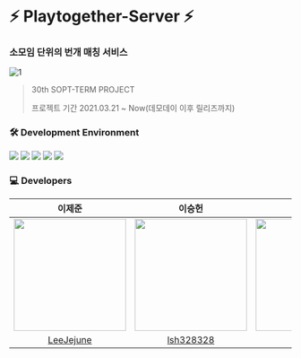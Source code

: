# ⚡️ Playtogether-Server  ⚡️
### 소모임 단위의 번개 매칭 서비스

![1](https://user-images.githubusercontent.com/81547780/185796637-ca7b9fff-3df0-4269-bc93-b1c5ee49e7f9.png)

> 30th SOPT-TERM PROJECT
> 
> 프로젝트 기간 2021.03.21 ~ Now(데모데이 이후 릴리즈까지)

### 🛠 Development Environment

<img src="https://img.shields.io/badge/javascript-F7DF1E?style=for-the-badge&logo=javascript&logoColor=white">  <img src="https://img.shields.io/badge/node.js-339933?style=for-the-badge&logo=Node.js&logoColor=white">  <img src="https://img.shields.io/badge/Express-000000?style=for-the-badge&logo=Express&logoColor=white">  <img src="https://img.shields.io/badge/postgresql-4169E1?style=for-the-badge&logo=postgresql&logoColor=white">  <img src="https://img.shields.io/badge/Amazon AWS-FF9900?style=for-the-badge&logo=Amazon AWS&logoColor=white">

### 💻 Developers
|                                             이제준                                              |                                               이승헌                                               |                                               이동근                                               |
| :---------------------------------------------------------------------------------------------: | :------------------------------------------------------------------------------------------------: | :------------------------------------------------------------------------------------------------: |
| <img src="https://avatars.githubusercontent.com/u/81547780?v=4" width="200px" height="200px" /> | <img src ="https://avatars.githubusercontent.com/u/51286325?v=4" width = "200px" height="200px" /> | <img src ="https://avatars.githubusercontent.com/u/68222629?v=4" width = "200px" height="200px" /> |
|                            [LeeJejune](https://github.com/LeeJejune)                            |                             [lsh328328](https://github.com/lsh328328)                              |                           [geeneve](https://github.com/geeneve)                                    |



